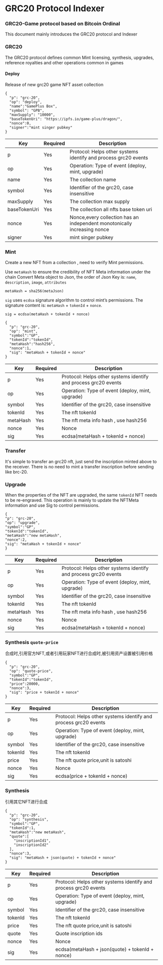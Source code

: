 # GRC20 Protocol Indexer

### GRC20-Game protocol based on Bitcoin Ordinal

This document mainly introduces the GRC20 protocol and Indexer

### GRC20

The GRC20 protocol defines common Mint licensing, synthesis, upgrades, reference royalties and other operations common in games

#### Deploy

Release of new grc20 game NFT asset collection

````
{
  "p": "grc-20",
  "op": "deploy",
  "name":"GamePlus Box",
  "symbol": "GPB",
  "maxSupply": "10000",
  "baseTokenUri": "https://ipfs.io/game-plus/dragon/",
  "nonce":0,
  "signer":"mint singer pubkey"
}
```` 

| Key          | Required | Description                                                              |
|--------------|----------|--------------------------------------------------------------------------|
| p            | Yes      | Protocol: Helps other systems identify and process grc20 events          |
| op           | Yes      | Operation: Type of event (deploy, mint, upgrade)                         |
| name         | Yes      | The collection name                                                      |
| symbol       | Yes      | Identifier of the grc20, case insensitive                                |
| maxSupply    | Yes      | The collection max supply                                                |
| baseTokenUri | Yes      | The collection all nfts base token uri                                   |
| nonce        | Yes      | Nonce,every collection has an independent monotonically increasing nonce |
| signer       | Yes      | mint singer pubkey                                                       |

### Mint

Create a new NFT from a collection , need to verify Mint permissions.

Use `metaHash` to ensure the credibility of NFT Meta information under the chain
Convert Meta object to Json, the order of Json Key is: `name`, `description`, `image`, `attributes`

`metaHash = sha256(metaJson)`

`sig` uses `ecdsa` signature algorithm to control mint’s permissions. The signature content is: `metaHash` + `tokenId` + `nonce`.

`sig = ecdsa(metaHash + tokenId + nonce)`



````
{
  "p": "grc-20",
  "op": "mint",
  "symbol":"GP",
  "tokenId":"tokenId",
  "metaHash":"hash256",
  "nonce":1,
  "sig": "metaHash + tokenId + nonce"
}

````

| Key      | Required | Description                                                     |
|----------|----------|-----------------------------------------------------------------|
| p        | Yes      | Protocol: Helps other systems identify and process grc20 events |
| op       | Yes      | Operation: Type of event (deploy, mint, upgrade)                |
| symbol   | Yes      | Identifier of the grc20, case insensitive                       |
| tokenId  | Yes      | The nft tokenId                                                 |
| metaHash | Yes      | The nft meta info hash , use hash256                            |
| nonce    | Yes      | Nonce                                                           |
| sig      | Yes      | ecdsa(metaHash + tokenId + nonce)                               |

### Transfer

It's simple to transfer an grc20 nft, just send the inscription minted above to the receiver. There is no need to mint a transfer inscription before sending like brc-20.

### Upgrade

When the properties of the NFT are upgraded, the same `tokenId` NFT needs to be re-engraved. This operation is mainly to update the NFTMeta information and use Sig to control permissions.

````
{
"p": "grc-20",
"op": "upgrade",
"symbol":"GP",
"tokenId":"tokenId",
"metaHash":"new metaHash",
"nonce":2,
"sig": "metaHash + tokenId + nonce"
}
````
| Key      | Required | Description                                                     |
|----------|----------|-----------------------------------------------------------------|
| p        | Yes      | Protocol: Helps other systems identify and process grc20 events |
| op       | Yes      | Operation: Type of event (deploy, mint, upgrade)                |
| symbol   | Yes      | Identifier of the grc20, case insensitive                       |
| tokenId  | Yes      | The nft tokenId                                                 |
| metaHash | Yes      | The nft meta info hash , use hash256                            |
| nonce    | Yes      | Nonce                                                           |
| sig      | Yes      | ecdsa(metaHash + tokenId + nonce)                               |

### Synthesis `quote-price`

合成时,引用官方NFT,或者引用玩家NFT进行合成时,被引用资产设置被引用价格

````
{
  "p": "grc-20",
  "op": "quote-price",
  "symbol":"GP",
  "tokenId":"tokenId",
  "price":20000,
  "nonce":3,
  "sig": "price + tokenId + nonce"
}
````

| Key     | Required | Description                                                     |
|---------|----------|-----------------------------------------------------------------|
| p       | Yes      | Protocol: Helps other systems identify and process grc20 events |
| op      | Yes      | Operation: Type of event (deploy, mint, upgrade)                |
| symbol  | Yes      | Identifier of the grc20, case insensitive                       |
| tokenId | Yes      | The nft tokenId                                                 |
| price   | Yes      | The nft quote price,unit is satoshi                             |
| nonce   | Yes      | Nonce                                                           |
| sig     | Yes      | ecdsa(price + tokenId + nonce)                                  |

### Synthesis

引用其它NFT进行合成

````
{
  "p": "grc-20",
  "op": "synthesis",
  "symbol":"GP",
  "tokenId":1,
  "metaHash":"new metaHash",
  "quote":[
    "inscriptionId1",
    "inscriptionId2"
  ],
  "nonce":3,
  "sig": "metaHash + json(quote) + tokenId + nonce"
}

````

| Key     | Required | Description                                                     |
|---------|----------|-----------------------------------------------------------------|
| p       | Yes      | Protocol: Helps other systems identify and process grc20 events |
| op      | Yes      | Operation: Type of event (deploy, mint, upgrade)                |
| symbol  | Yes      | Identifier of the grc20, case insensitive                       |
| tokenId | Yes      | The nft tokenId                                                 |
| price   | Yes      | The nft quote price,unit is satoshi                             |
| quote   | Yes      | Quote inscription ids                                           |
| nonce   | Yes      | Nonce                                                           |
| sig     | Yes      | ecdsa(metaHash + json(quote) + tokenId + nonce)                 |


